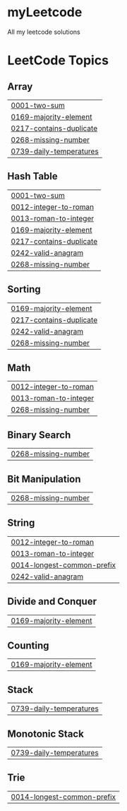 # myLeetcode
All my leetcode solutions

<!---LeetCode Topics Start-->
# LeetCode Topics
## Array
|  |
| ------- |
| [0001-two-sum](https://github.com/Adehwam21/myLeetcode/tree/master/0001-two-sum) |
| [0169-majority-element](https://github.com/Adehwam21/myLeetcode/tree/master/0169-majority-element) |
| [0217-contains-duplicate](https://github.com/Adehwam21/myLeetcode/tree/master/0217-contains-duplicate) |
| [0268-missing-number](https://github.com/Adehwam21/myLeetcode/tree/master/0268-missing-number) |
| [0739-daily-temperatures](https://github.com/Adehwam21/myLeetcode/tree/master/0739-daily-temperatures) |
## Hash Table
|  |
| ------- |
| [0001-two-sum](https://github.com/Adehwam21/myLeetcode/tree/master/0001-two-sum) |
| [0012-integer-to-roman](https://github.com/Adehwam21/myLeetcode/tree/master/0012-integer-to-roman) |
| [0013-roman-to-integer](https://github.com/Adehwam21/myLeetcode/tree/master/0013-roman-to-integer) |
| [0169-majority-element](https://github.com/Adehwam21/myLeetcode/tree/master/0169-majority-element) |
| [0217-contains-duplicate](https://github.com/Adehwam21/myLeetcode/tree/master/0217-contains-duplicate) |
| [0242-valid-anagram](https://github.com/Adehwam21/myLeetcode/tree/master/0242-valid-anagram) |
| [0268-missing-number](https://github.com/Adehwam21/myLeetcode/tree/master/0268-missing-number) |
## Sorting
|  |
| ------- |
| [0169-majority-element](https://github.com/Adehwam21/myLeetcode/tree/master/0169-majority-element) |
| [0217-contains-duplicate](https://github.com/Adehwam21/myLeetcode/tree/master/0217-contains-duplicate) |
| [0242-valid-anagram](https://github.com/Adehwam21/myLeetcode/tree/master/0242-valid-anagram) |
| [0268-missing-number](https://github.com/Adehwam21/myLeetcode/tree/master/0268-missing-number) |
## Math
|  |
| ------- |
| [0012-integer-to-roman](https://github.com/Adehwam21/myLeetcode/tree/master/0012-integer-to-roman) |
| [0013-roman-to-integer](https://github.com/Adehwam21/myLeetcode/tree/master/0013-roman-to-integer) |
| [0268-missing-number](https://github.com/Adehwam21/myLeetcode/tree/master/0268-missing-number) |
## Binary Search
|  |
| ------- |
| [0268-missing-number](https://github.com/Adehwam21/myLeetcode/tree/master/0268-missing-number) |
## Bit Manipulation
|  |
| ------- |
| [0268-missing-number](https://github.com/Adehwam21/myLeetcode/tree/master/0268-missing-number) |
## String
|  |
| ------- |
| [0012-integer-to-roman](https://github.com/Adehwam21/myLeetcode/tree/master/0012-integer-to-roman) |
| [0013-roman-to-integer](https://github.com/Adehwam21/myLeetcode/tree/master/0013-roman-to-integer) |
| [0014-longest-common-prefix](https://github.com/Adehwam21/myLeetcode/tree/master/0014-longest-common-prefix) |
| [0242-valid-anagram](https://github.com/Adehwam21/myLeetcode/tree/master/0242-valid-anagram) |
## Divide and Conquer
|  |
| ------- |
| [0169-majority-element](https://github.com/Adehwam21/myLeetcode/tree/master/0169-majority-element) |
## Counting
|  |
| ------- |
| [0169-majority-element](https://github.com/Adehwam21/myLeetcode/tree/master/0169-majority-element) |
## Stack
|  |
| ------- |
| [0739-daily-temperatures](https://github.com/Adehwam21/myLeetcode/tree/master/0739-daily-temperatures) |
## Monotonic Stack
|  |
| ------- |
| [0739-daily-temperatures](https://github.com/Adehwam21/myLeetcode/tree/master/0739-daily-temperatures) |
## Trie
|  |
| ------- |
| [0014-longest-common-prefix](https://github.com/Adehwam21/myLeetcode/tree/master/0014-longest-common-prefix) |
<!---LeetCode Topics End-->